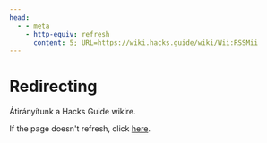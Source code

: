 ```yaml
---
head:
  - - meta
    - http-equiv: refresh
      content: 5; URL=https://wiki.hacks.guide/wiki/Wii:RSSMii
---
```


# Redirecting

Átirányítunk a Hacks Guide wikire.

If the page doesn't refresh, click [here](https://wiki.hacks.guide/wiki/Wii:RSSMii).
